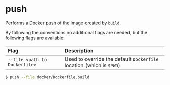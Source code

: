 # push

Performs a [Docker push](https://docs.docker.com/engine/reference/commandline/push/) of the image created by `build`.

By following the conventions no additional flags are needed, but the following flags are available:

|      Flag                       |                   Description                                       |
| :------------------------------ | :------------------------------------------------------------------ |
| `--file <path to Dockerfile>`| Used to override the default `Dockerfile` location (which is `$PWD`)|

```sh
$ push --file docker/Dockerfile.build
```

